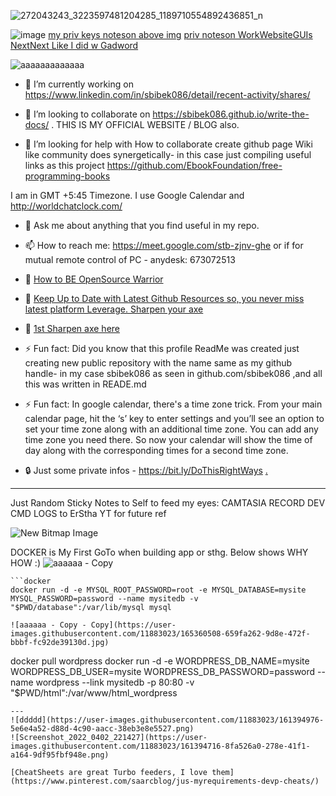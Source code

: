 ![272043243_3223597481204285_1189710554892436851_n](https://user-images.githubusercontent.com/11883023/150837338-f0c237f0-ce29-4f8b-9c20-c2f34054f79b.jpg)

![image](https://user-images.githubusercontent.com/11883023/150847281-192341a7-7ad3-49e4-beb5-0c7934c8eebf.png)
[my priv keys noteson above img](https://github.com/sbibek086/Git-and-Github-Guides/issues/3)
[priv noteson WorkWebsiteGUIs NextNext Like I did w Gadword](https://github.com/sbibek086/sbibek086.io/issues/13)

![aaaaaaaaaaaaa](https://user-images.githubusercontent.com/11883023/158073273-9d81f646-516e-4224-8fb2-a66b8d239b48.png)
- 🔭 I’m currently working on https://www.linkedin.com/in/sbibek086/detail/recent-activity/shares/

- 👯 I’m looking to collaborate on https://sbibek086.github.io/write-the-docs/ . THIS IS MY OFFICIAL WEBSITE / BLOG also.

- 🤔 I’m looking for help with How to collaborate create github page Wiki like community does synergetically- in this case just compiling useful links as this project https://github.com/EbookFoundation/free-programming-books 

I am in GMT +5:45 Timezone. I use Google Calendar and http://worldchatclock.com/
- 💬 Ask me about anything that you find useful in my repo.

- 📫 How to reach me: https://meet.google.com/stb-zjnv-ghe or if for mutual remote control of PC - anydesk: 673072513

- 📙 [How to BE OpenSource Warrior](https://opensource.guide/how-to-contribute/)
- 📙 [Keep Up to Date with Latest Github Resources so, you never miss latest platform Leverage. Sharpen your axe](https://github.blog/)    
- 📙 [1st Sharpen axe here](https://docs.github.com/en/communities)  

- ⚡ Fun fact: Did you know that this profile ReadMe was created just creating new public repository with the name same as my github handle- in my case sbibek086 as seen in github.com/sbibek086 ,and all this was written in READE.md
- ⚡ Fun fact: In google calendar, there's a time zone trick. From your main calendar page, hit the ‘s’ key to enter settings and you’ll see an option to set your time zone along with an additional time zone. You can add any time zone you need there. So now your calendar will show the time of day along with the corresponding times for a second time zone.  

- 🔒 Just some private infos - https://bit.ly/DoThisRightWays [.](https://gists.github.com/sbibek086)
---
Just Random Sticky Notes to Self to feed my eyes:
CAMTASIA RECORD DEV CMD LOGS to ErStha YT for future ref

![New Bitmap Image](https://user-images.githubusercontent.com/11883023/154558659-47473e40-d7d9-4b45-b346-ec6a309be26a.jpg)

DOCKER is My First GoTo when building app or sthg. Below shows WHY HOW :)
![aaaaaa - Copy](https://user-images.githubusercontent.com/11883023/165359966-7c14c1d7-6922-40ce-b948-238f2f62d1ac.jpg)
```
```docker
docker run -d -e MYSQL_ROOT_PASSWORD=root -e MYSQL_DATABASE=mysite MYSQL_PASSWORD=password --name mysitedb -v "$PWD/database":/var/lib/mysql mysql
```
```
![aaaaaa - Copy - Copy](https://user-images.githubusercontent.com/11883023/165360508-659fa262-9d8e-472f-bbbf-fc92de39130d.jpg)
```
docker pull wordpress
docker run -d -e WORDPRESS_DB_NAME=mysite
WORDPRESS_DB_USER=mysite
WORDPRESS_DB_PASSWORD=password --name wordpress --link mysitedb -p 80:80 -v "$PWD/html":/var/www/html_wordpress
```
---
![ddddd](https://user-images.githubusercontent.com/11883023/161394976-5e6e4a52-d88d-4c90-aacc-38eb3e8e5527.png)
![Screenshot_2022_0402_221427](https://user-images.githubusercontent.com/11883023/161394716-8fa526a0-278e-41f1-a164-9df95fbf948e.png)

[CheatSheets are great Turbo feeders, I love them](https://www.pinterest.com/saarcblog/jus-myrequirements-devp-cheats/)

